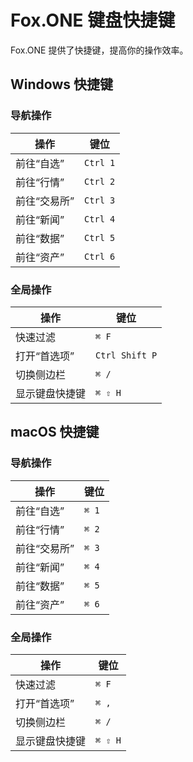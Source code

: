 # Fox.ONE 键盘快捷键

Fox.ONE 提供了快捷键，提高你的操作效率。

## Windows 快捷键

### 导航操作

|  操作  |  键位 |
| --- | --- |
| 前往“自选” | `Ctrl 1` |
| 前往“行情” | `Ctrl 2` |
| 前往“交易所” | `Ctrl 3` |
| 前往“新闻” | `Ctrl 4` |
| 前往“数据” | `Ctrl 5` |
| 前往“资产” | `Ctrl 6` |

### 全局操作

|  操作  |  键位 |
| --- | --- |
| 快速过滤 | `⌘ F` |
| 打开“首选项” | `Ctrl Shift P` |
| 切换侧边栏 | `⌘ /` |
| 显示键盘快捷键 | `⌘ ⇧ H` |

## macOS 快捷键

### 导航操作

|  操作  |  键位 |
| --- | --- |
| 前往“自选” | `⌘ 1` |
| 前往“行情” | `⌘ 2` |
| 前往“交易所” | `⌘ 3` |
| 前往“新闻” | `⌘ 4` |
| 前往“数据” | `⌘ 5` |
| 前往“资产” | `⌘ 6` |

### 全局操作

|  操作  |  键位 |
| --- | --- |
| 快速过滤 | `⌘ F` |
| 打开“首选项” | `⌘ ,` |
| 切换侧边栏 | `⌘ /` |
| 显示键盘快捷键 | `⌘ ⇧ H` |
